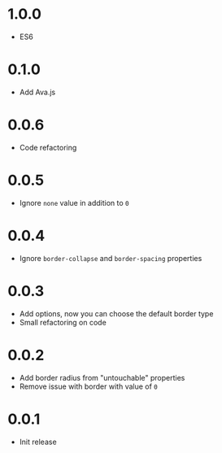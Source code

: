 # 1.0.0
* ES6

# 0.1.0
* Add Ava.js

# 0.0.6
* Code refactoring

# 0.0.5
* Ignore `none` value in addition to `0`

# 0.0.4
* Ignore `border-collapse` and `border-spacing` properties

# 0.0.3
* Add options, now you can choose the default border type
* Small refactoring on code

# 0.0.2
* Add border radius from "untouchable" properties
* Remove issue with border with value of `0`

# 0.0.1
* Init release
